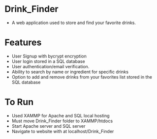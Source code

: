 # Drink_Finder
* A web application used to store and find your favorite drinks.

# Features
* User Signup with bycrypt encryption
* User login stored in a SQL database
* User authentication/email verification.
* Ability to search by name or ingredient for specific drinks
* Option to add and remove drinks from your favorites list stored in the SQL database

# To Run
* Used XAMMP for Apache and SQL local hosting
* Must move Drink_Finder folder to XAMMP/htdocs
* Start Apache server and SQL server
* Navigate to website with at localhost/Drink_Finder
